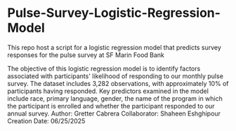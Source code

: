 # Pulse-Survey-Logistic-Regression-Model
This repo host a script for a logistic regression model that predicts survey responses for the pulse survey at SF Marin Food Bank

The objective of this logistic regression model is to identify factors associated with participants' likelihood of responding to our monthly pulse survey. The dataset includes 3,282 observations, with approximately 10% of participants having responded. Key predictors examined in the model include race, primary language, gender, the name of the program in which the participant is enrolled and whether the participant responded to our annual survey.
Author: Gretter Cabrera
Collaborator: Shaheen Eshghipour
Creation Date: 06/25/2025
